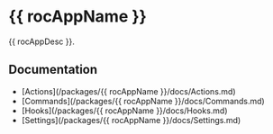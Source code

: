 # {{ rocAppName }}
{{ rocAppDesc }}.

## Documentation
- [Actions](/packages/{{ rocAppName }}/docs/Actions.md)
- [Commands](/packages/{{ rocAppName }}/docs/Commands.md)
- [Hooks](/packages/{{ rocAppName }}/docs/Hooks.md)
- [Settings](/packages/{{ rocAppName }}/docs/Settings.md)
